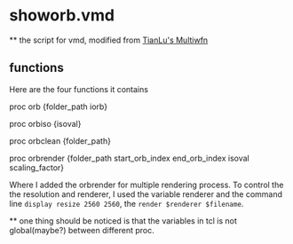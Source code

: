 # showorb.vmd

** the script for vmd, modified from [TianLu's Multiwfn](http://sobereva.com/447)

## functions

Here are the four functions it contains

proc orb {folder_path iorb}

proc orbiso {isoval}

proc orbclean {folder_path}

proc orbrender {folder_path start_orb_index end_orb_index isoval scaling_factor}

Where I added the orbrender for multiple rendering process. To control the the resolution and renderer, I used the variable renderer and the command line `display resize 2560 2560`, the `render $renderer $filename`.

** one thing should be noticed is that the variables in tcl is not global(maybe?) between different proc.
